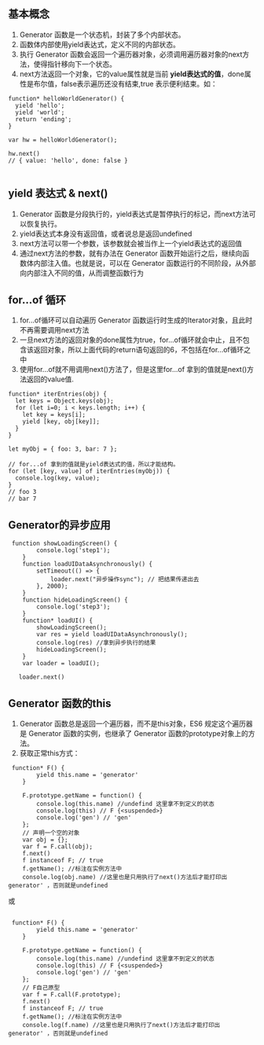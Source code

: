 ## 基本概念 
1. Generator 函数是一个状态机，封装了多个内部状态。
2. 函数体内部使用yield表达式，定义不同的内部状态。
3. 执行 Generator 函数会返回一个遍历器对象，必须调用遍历器对象的next方法，使得指针移向下一个状态。
4. next方法返回一个对象，它的value属性就是当前 **yield表达式的值**，done属性是布尔值，false表示遍历还没有结束,true 表示便利结束。如：
```
function* helloWorldGenerator() {
  yield 'hello';
  yield 'world';
  return 'ending';
}

var hw = helloWorldGenerator();

hw.next()
// { value: 'hello', done: false }


```
## yield 表达式 & next()
1. Generator 函数是分段执行的，yield表达式是暂停执行的标记，而next方法可以恢复执行。
2. yield表达式本身没有返回值，或者说总是返回undefined
3. next方法可以带一个参数，该参数就会被当作上一个yield表达式的返回值
4. 通过next方法的参数，就有办法在 Generator 函数开始运行之后，继续向函数体内部注入值。也就是说，可以在 Generator 函数运行的不同阶段，从外部向内部注入不同的值，从而调整函数行为

## for...of 循环
1. for...of循环可以自动遍历 Generator 函数运行时生成的Iterator对象，且此时不再需要调用next方法
2. 一旦next方法的返回对象的done属性为true，for...of循环就会中止，且不包含该返回对象，所以上面代码的return语句返回的6，不包括在for...of循环之中
3. 使用for...of就不用调用next()方法了，但是这里for...of 拿到的值就是next()方法返回的value值.
```
function* iterEntries(obj) {
  let keys = Object.keys(obj);
  for (let i=0; i < keys.length; i++) {
    let key = keys[i];
    yield [key, obj[key]];
  }
}

let myObj = { foo: 3, bar: 7 };

// for...of 拿到的值就是yield表达式的值，所以才能结构。
for (let [key, value] of iterEntries(myObj)) {
  console.log(key, value);
}
// foo 3
// bar 7

```
## Generator的异步应用
```
 function showLoadingScreen() {
        console.log('step1');
    }
    function loadUIDataAsynchronously() {
        setTimeout(() => {
            loader.next("异步操作sync"); // 把结果传递出去
        }, 2000);
    }
    function hideLoadingScreen() {
        console.log('step3');
    }
    function* loadUI() {
        showLoadingScreen();
        var res = yield loadUIDataAsynchronously();
        console.log(res) //拿到异步执行的结果
        hideLoadingScreen();
    }
    var loader = loadUI();
    
   loader.next()
```
## Generator 函数的this
1. Generator 函数总是返回一个遍历器，而不是this对象，ES6 规定这个遍历器是 Generator 函数的实例，也继承了 Generator 函数的prototype对象上的方法。
2. 获取正常this方式：
```
 function* F() {
        yield this.name = 'generator'
    }

    F.prototype.getName = function() {
        console.log(this.name) //undefind 这里拿不到定义的状态
        console.log(this) // F {<suspended>}
        console.log('gen') // 'gen'
    };
    // 声明一个空的对象
    var obj = {};
    var f = F.call(obj);
    f.next()
    f instanceof F; // true
    f.getName(); //标注在实例方法中
    console.log(obj.name) //这里也是只用执行了next()方法后才能打印出  generator' ，否则就是undefined

```
或
```

 function* F() {
        yield this.name = 'generator'
    }

    F.prototype.getName = function() {
        console.log(this.name) //undefind 这里拿不到定义的状态
        console.log(this) // F {<suspended>}
        console.log('gen') // 'gen'
    };
    // F自己原型
    var f = F.call(F.prototype);
    f.next()
    f instanceof F; // true
    f.getName(); //标注在实例方法中
    console.log(f.name) //这里也是只用执行了next()方法后才能打印出  generator' ，否则就是undefined
```
